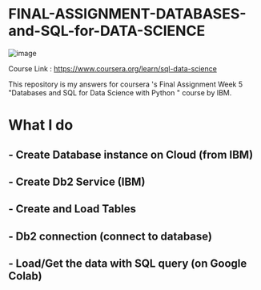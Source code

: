 # FINAL-ASSIGNMENT-DATABASES-and-SQL-for-DATA-SCIENCE

![image](https://user-images.githubusercontent.com/66706999/171332331-d5cff32b-7b5b-4489-a397-fddd302e11ff.png)

Course Link : https://www.coursera.org/learn/sql-data-science

This repository is my answers for coursera 's Final Assignment Week 5 "Databases and SQL for Data Science with Python " course by IBM.

# What I do
## - Create Database instance on Cloud (from IBM)
## - Create Db2 Service (IBM)
## - Create and Load Tables
## - Db2 connection (connect to database)
## - Load/Get the data with SQL query (on Google Colab)

